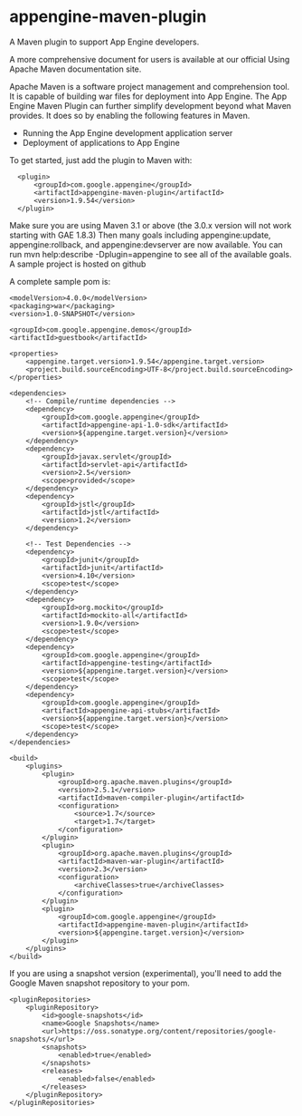appengine-maven-plugin
=========================

A Maven plugin to support App Engine developers.

A more comprehensive document for users is available at our official Using Apache Maven documentation site.

Apache Maven is a software project management and comprehension tool. It is capable of building war files for deployment into App Engine. The App Engine Maven Plugin can further simplify development beyond what Maven provides. It does so by enabling the following features in Maven.
 - Running the App Engine development application server
 - Deployment of applications to App Engine
 
 To get started, just add the plugin to Maven with:

      <plugin>
          <groupId>com.google.appengine</groupId>
          <artifactId>appengine-maven-plugin</artifactId>
          <version>1.9.54</version>
      </plugin>

Make sure you are using Maven 3.1 or above (the 3.0.x version will not work starting with GAE 1.8.3)
Then many goals including appengine:update, appengine:rollback, and appengine:devserver are now available. You can run mvn help:describe -Dplugin=appengine to see all of the available goals.
A sample project is hosted on github

A complete sample pom is:
<?xml version="1.0" encoding="UTF-8"?>
<project xmlns="http://maven.apache.org/POM/4.0.0"
         xmlns:xsi="http://www.w3.org/2001/XMLSchema-instance"
         xsi:schemaLocation="http://maven.apache.org/POM/4.0.0 http://maven.apache.org/xsd/maven-4.0.0.xsd">

    <modelVersion>4.0.0</modelVersion>
    <packaging>war</packaging>
    <version>1.0-SNAPSHOT</version>

    <groupId>com.google.appengine.demos</groupId>
    <artifactId>guestbook</artifactId>

    <properties>
        <appengine.target.version>1.9.54</appengine.target.version>
        <project.build.sourceEncoding>UTF-8</project.build.sourceEncoding>
    </properties>

    <dependencies>
        <!-- Compile/runtime dependencies -->
        <dependency>
            <groupId>com.google.appengine</groupId>
            <artifactId>appengine-api-1.0-sdk</artifactId>
            <version>${appengine.target.version}</version>
        </dependency>
        <dependency>
            <groupId>javax.servlet</groupId>
            <artifactId>servlet-api</artifactId>
            <version>2.5</version>
            <scope>provided</scope>
        </dependency>
        <dependency>
            <groupId>jstl</groupId>
            <artifactId>jstl</artifactId>
            <version>1.2</version>
        </dependency>

        <!-- Test Dependencies -->
        <dependency>
            <groupId>junit</groupId>
            <artifactId>junit</artifactId>
            <version>4.10</version>
            <scope>test</scope>
        </dependency>
        <dependency>
            <groupId>org.mockito</groupId>
            <artifactId>mockito-all</artifactId>
            <version>1.9.0</version>
            <scope>test</scope>
        </dependency>
        <dependency>
            <groupId>com.google.appengine</groupId>
            <artifactId>appengine-testing</artifactId>
            <version>${appengine.target.version}</version>
            <scope>test</scope>
        </dependency>
        <dependency>
            <groupId>com.google.appengine</groupId>
            <artifactId>appengine-api-stubs</artifactId>
            <version>${appengine.target.version}</version>
            <scope>test</scope>
        </dependency>
    </dependencies>

    <build>
        <plugins>
            <plugin>
                <groupId>org.apache.maven.plugins</groupId>
                <version>2.5.1</version>
                <artifactId>maven-compiler-plugin</artifactId>
                <configuration>
                    <source>1.7</source>
                    <target>1.7</target>
                </configuration>
            </plugin>
            <plugin>
                <groupId>org.apache.maven.plugins</groupId>
                <artifactId>maven-war-plugin</artifactId>
                <version>2.3</version>
                <configuration>
                    <archiveClasses>true</archiveClasses>
                </configuration>
            </plugin>
            <plugin>
                <groupId>com.google.appengine</groupId>
                <artifactId>appengine-maven-plugin</artifactId>
                <version>${appengine.target.version}</version>
            </plugin>
        </plugins>
    </build>

</project>

If you are using a snapshot version (experimental), you'll need to add the Google Maven snapshot repository to your pom.

    <pluginRepositories>
        <pluginRepository>
            <id>google-snapshots</id>
            <name>Google Snapshots</name>
            <url>https://oss.sonatype.org/content/repositories/google-snapshots/</url>
            <snapshots>
                <enabled>true</enabled>
            </snapshots>
            <releases>
                <enabled>false</enabled>
            </releases>
        </pluginRepository>
    </pluginRepositories>

